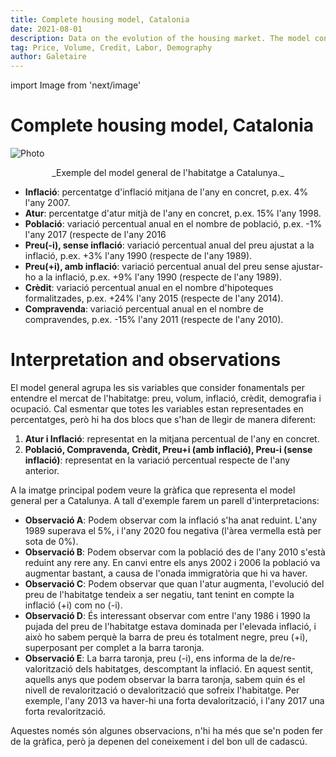 ```yaml
---
title: Complete housing model, Catalonia
date: 2021-08-01
description: Data on the evolution of the housing market. The model consists of six main variables (price, inflation, home sales, credit, demographics and employment).
tag: Price, Volume, Credit, Labor, Demography
author: Galetaire
---
```


import Image from 'next/image'

# Complete housing model, Catalonia

<Image
  src="/images/model.png"
  alt="Photo"
  width={1294}
  height={612}
  priority
  className="next-image"
/>
<center>_Exemple del model general de l'habitatge a Catalunya._</center>

- **Inflació**: percentatge d'inflació mitjana de l'any en concret, p.ex. 4% l'any 2007.
- **Atur**: percentatge d'atur mitjà de l'any en concret, p.ex. 15% l'any 1998.
- **Població**: variació percentual anual en el nombre de població, p.ex. -1% l'any 2017 (respecte de l'any 2016
- **Preu(-i), sense inflació**: variació percentual anual del preu ajustat a la inflació, p.ex. +3% l'any 1990 (respecte de l'any 1989).
- **Preu(+i), amb inflació**: variació percentual anual del preu sense ajustar-ho a la inflació, p.ex. +9% l'any 1990 (respecte de l'any 1989).
- **Crèdit**: variació percentual anual en el nombre d'hipoteques formalitzades, p.ex. +24% l'any 2015 (respecte de l'any 2014).
- **Compravenda**: variació percentual anual en el nombre de compravendes, p.ex. -15% l'any 2011 (respecte de l'any 2010).

# Interpretation and observations

El model general agrupa les sis variables que consider fonamentals per entendre el mercat de l'habitatge: preu, volum, inflació, crèdit, demografia i ocupació. Cal esmentar que totes les variables estan representades en percentatges, però hi ha dos blocs que s'han de llegir de manera diferent:

1. **Atur i Inflació**: representat en la mitjana percentual de l'any en concret.
2. **Població, Compravenda, Crèdit, Preu+i (amb inflació), Preu-i (sense inflació)**: representat en la variació percentual respecte de l'any anterior.

A la imatge principal podem veure la gràfica que representa el model general per a Catalunya. A tall d'exemple farem un parell d'interpretacions:

- **Observació A**: Podem observar com la inflació s'ha anat reduint. L'any 1989 superava el 5%, i l'any 2020 fou negativa (l'àrea vermella està per sota de 0%).
- **Observació B**: Podem observar com la població des de l'any 2010 s'està reduint any rere any. En canvi entre els anys 2002 i 2006 la població va augmentar bastant, a causa de l'onada immigratòria que hi va haver.
- **Observació C**: Podem observar que quan l'atur augmenta, l'evolució del preu de l'habitatge tendeix a ser negatiu, tant tenint en compte la inflació (+i) com no (-i).
- **Observació D**: És interessant observar com entre l'any 1986 i 1990 la pujada del preu de l'habitatge estava dominada per l'elevada inflació, i això ho sabem perquè la barra de preu és totalment negre, preu (+i), superposant per complet a la barra taronja.
- **Observació E**: La barra taronja, preu (-i), ens informa de la de/re-valorització dels habitatges, descomptant la inflació. En aquest sentit, aquells anys que podem observar la barra taronja, sabem quin és el nivell de revalorització o devalorització que sofreix l'habitatge. Per exemple, l'any 2013 va haver-hi una forta devalorització, i l'any 2017 una forta revalorització.

Aquestes només són algunes observacions, n'hi ha més que se'n poden fer de la gràfica, però ja depenen del coneixement i del bon ull de cadascú.
